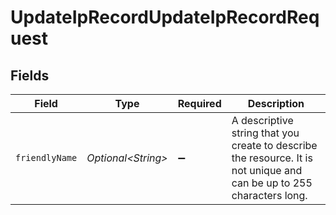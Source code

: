 # UpdateIpRecordUpdateIpRecordRequest


## Fields

| Field                                                                                                                 | Type                                                                                                                  | Required                                                                                                              | Description                                                                                                           |
| --------------------------------------------------------------------------------------------------------------------- | --------------------------------------------------------------------------------------------------------------------- | --------------------------------------------------------------------------------------------------------------------- | --------------------------------------------------------------------------------------------------------------------- |
| `friendlyName`                                                                                                        | *Optional\<String>*                                                                                                   | :heavy_minus_sign:                                                                                                    | A descriptive string that you create to describe the resource. It is not unique and can be up to 255 characters long. |